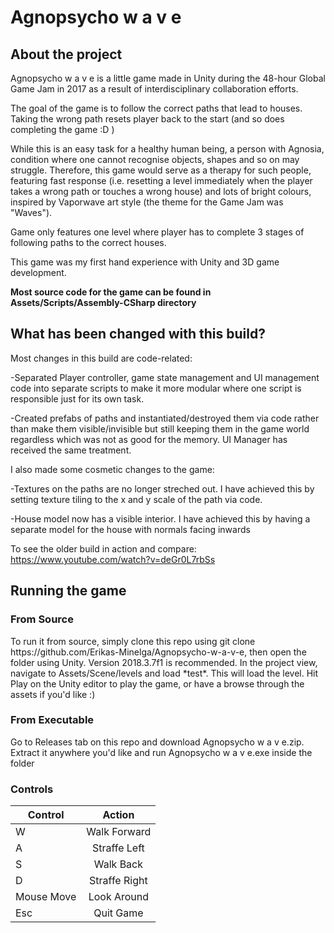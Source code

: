 <h1>Agnopsycho w a v e</h1>

<h2>About the project</h2>
Agnopsycho w a v e is a little game made in Unity during the 48-hour Global Game Jam in 2017 as a result of interdisciplinary collaboration efforts.

The goal of the game is to follow the correct paths that lead to houses. Taking the wrong path resets player back to the start (and so does completing the game :D )

While this is an easy task for a healthy human being, a person with Agnosia, condition where one cannot recognise objects, shapes and so on may struggle. Therefore, this game would serve as a therapy for such people, featuring fast response (i.e. resetting a level immediately when the player takes a wrong path or touches a wrong house) and lots of bright colours, inspired by Vaporwave art style (the theme for the Game Jam was "Waves").

Game only features one level where player has to complete 3 stages of following paths to the correct houses. 

This game was my first hand experience with Unity and 3D game development.

**Most source code for the game can be found in Assets/Scripts/Assembly-CSharp directory**

<h2>What has been changed with this build?</h2>
Most changes in this build are code-related: 

-Separated Player controller, game state management and UI management code into separate scripts to make it more modular where one script is responsible just for its own task.

-Created prefabs of paths and instantiated/destroyed them via code rather than make them visible/invisible but still keeping them in the game world regardless which was not as good for the memory. UI Manager has received the same treatment.

I also made some cosmetic changes to the game:

-Textures on the paths are no longer streched out. I have achieved this by setting texture tiling to the x and y scale of the path via code.

-House model now has a visible interior. I have achieved this by having a separate model for the house with normals facing inwards

To see the older build in action and compare: https://www.youtube.com/watch?v=deGr0L7rbSs

<h2>Running the game</h2>
<h3>From Source</h3>
To run it from source, simply clone this repo using git clone https://github.com/Erikas-Minelga/Agnopsycho-w-a-v-e, then open the folder using Unity. Version 2018.3.7f1 is recommended. In the project view, navigate to Assets/Scene/levels and load *test*. This will load the level. Hit Play on the Unity editor to play the game, or have a browse through the assets if you'd like :)

<h3>From Executable</h3>
Go to Releases tab on this repo and download Agnopsycho w a v e.zip. Extract it anywhere you'd like and run Agnopsycho w a v e.exe inside the folder

<h3>Controls</h3>

| **Control**        | **Action**           |
| ------------- |:-------------:|
| W      | Walk Forward |
| A      | Straffe Left      | 
| S | Walk Back      |
| D | Straffe Right      |
| Mouse Move | Look Around      |
| Esc | Quit Game      |
